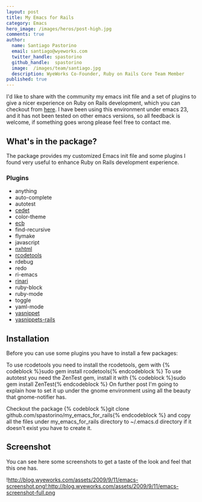 ```yaml
---
layout: post
title: My Emacs for Rails
category: Emacs
hero_image: /images/heros/post-high.jpg
comments: true
author:
  name: Santiago Pastorino
  email: santiago@wyeworks.com
  twitter_handle: spastorino
  github_handle:  spastorino
  image:  /images/team/santiago.jpg
  description: WyeWorks Co-Founder, Ruby on Rails Core Team Member
published: true
---
```

I'd like to share with the community my emacs init file and a set of plugins to give a nicer experience on Ruby on Rails development, which you can checkout from [here](http://github.com/spastorino/my_emacs_for_rails/tree/master).
I have been using this environment under emacs 23, and it has not been tested on other emacs versions, so all feedback is welcome, if something goes wrong please feel free to contact me.

<!--more-->

## What's in the package?

The package provides my customized Emacs init file and some plugins I found very useful to enhance Ruby on Rails development experience.

### Plugins

* anything
* auto-complete
* autotest
* [cedet](http://cedet.sourceforge.net/)
* color-theme
* [ecb](http://ecb.sourceforge.net/)
* find-recursive
* flymake
* javascript
* [nxhtml](http://ourcomments.org/Emacs/nXhtml/doc/nxhtml.html)
* [rcodetools](http://eigenclass.org/hiki.rb?rcodetools)
* rdebug
* redo
* ri-emacs
* [rinari](http://rinari.rubyforge.org/)
* ruby-block
* ruby-mode
* toggle
* yaml-mode
* [yasnippet](http://code.google.com/p/yasnippet/)
* [yasnippets-rails](http://github.com/eschulte/yasnippets-rails/tree/master)

## Installation

Before you can use some plugins you have to install a few packages:

To use rcodetools you need to install the rcodetools, gem with
{% codeblock %}sudo gem install rcodetools{% endcodeblock %}
To use autotest you need the ZenTest gem, install it with
{% codeblock %}sudo gem install ZenTest{% endcodeblock %}
On further post I'm going to explain how to set it up under the gnome environment using all the beauty that gnome-notifier has.

Checkout the package
{% codeblock %}git clone github.com/spastorino/my_emacs_for_rails{% endcodeblock %}
 and copy all the files under my_emacs_for_rails directory to ~/.emacs.d directory if it doesn't exist you have to create it.

## Screenshot

You can see here some screenshots to get a taste of the look and feel that this one has.

!http://blog.wyeworks.com/assets/2009/9/11/emacs-screenshot.png!:http://blog.wyeworks.com/assets/2009/9/11/emacs-screenshot-full.png
